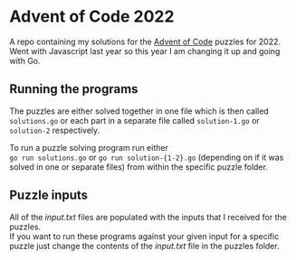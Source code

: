 # Advent of Code 2022

A repo containing my solutions for the [Advent of Code](https://adventofcode.com/) puzzles for 2022.   
Went with Javascript last year so this year I am changing it up and going with Go.

## Running the programs
The puzzles are either solved together in one file which is then called `solutions.go` or each part in a separate file called `solution-1.go` or `solution-2` respectively.

To run a puzzle solving program run either  
`go run solutions.go` or `go run solution-{1-2}.go` (depending on if it was solved in one or separate files)
from within the specific puzzle folder.

## Puzzle inputs
All of the *input.txt* files are populated with the inputs that I received for the puzzles.  
If you want to run these programs against your given input for a specific puzzle just change the contents of the *input.txt* file in the puzzles folder.